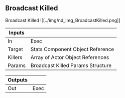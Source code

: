 ## Broadcast Killed
Broadcast Killed
![[../img/nd_img_BroadcastKilled.png]]

|Inputs||
|--|--|
| In | Exec |
| Target | Stats Component Object Reference |
| Killers | Array of Actor Object References |
| Params | Broadcast Killed Params Structure |

|Outputs||
|--|--|
| Out | Exec |
